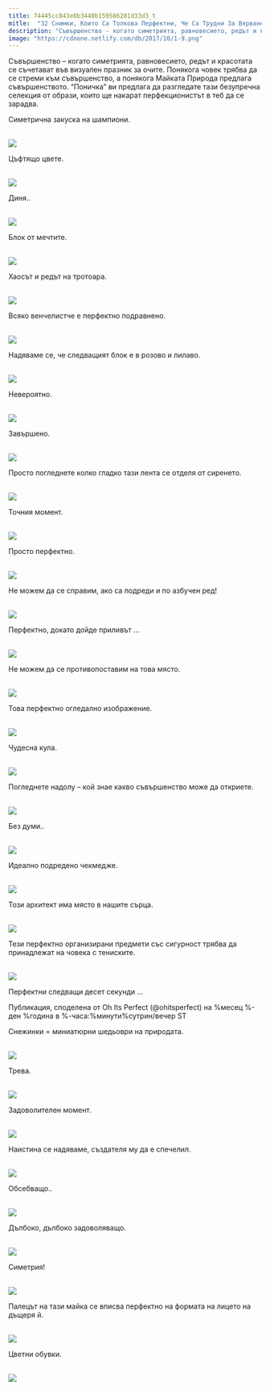 ```yaml
---
title: 74445cc843e8b3440b159586281d33d3_t
mitle:  "32 Снимки, Които Са Толкова Перфектни, Че Са Трудни За Вярване!"
description: "Съвършенство - когато симетрията, равновесието, редът и красотата се съчетават във визуален празник за очите. Понякога човек трябва да се стреми към съвършенство, а"
image: "https://cdnone.netlify.com/db/2017/10/1-9.png"
---
```


 <p>Съвършенство – когато симетрията, равновесието, редът и красотата се съчетават във визуален празник за очите. Понякога човек трябва да се стреми към съвършенство, а понякога Майката Природа предлага съвършенството. “Поничка” ви предлага да разгледате тази безупречна селекция от образи, които ще накарат перфекционистът в теб да се зарадва.</p>      <p>Симетрична закуска на шампиони.</p> <p> <br/><img src="https://cdnone.netlify.com/db/2017/10/1-9.png"/></p> <p>Цъфтящо цвете.</p>      <p> <br/><img src="https://cdnone.netlify.com/db/2017/10/2-55.jpg"/><br/></p> <p>Диня..</p> <p> <br/><img src="https://cdnone.netlify.com/db/2017/10/3-5.png"/></p> <p>Блок от мечтите.</p>      <p> <br/><img src="https://cdnone.netlify.com/db/2017/10/4-56.jpg"/><br/></p> <p>Хаосът и редът на тротоара.</p> <p> <br/><img src="https://cdnone.netlify.com/db/2017/10/5-10.png"/></p> <p>Всяко венчелистче е перфектно подравнено.</p> <p> <br/><img src="https://cdnone.netlify.com/db/2017/10/6-51.jpg"/><br/></p> <p>Надяваме се, че следващият блок е в розово и лилаво.</p>      <p> <br/><img src="https://cdnone.netlify.com/db/2017/10/Capture-3.png"/></p> <p>Невероятно.</p> <p> <br/><img src="https://cdnone.netlify.com/db/2017/10/8-50.jpg"/><br/></p> <p>Завършено.</p>      <p> <br/><img src="https://cdnone.netlify.com/db/2017/10/9-45.jpg"/><br/></p> <p>Просто погледнете колко гладко тази лента се отделя от сиренето.</p> <p> <br/><img src="https://cdnone.netlify.com/db/2017/10/10-48.jpg"/><br/></p> <p>Точния момент.</p> <p> <br/><img src="https://cdnone.netlify.com/db/2017/10/7-7.png"/></p> <p>Просто перфектно.</p> <p> <br/><img src="https://cdnone.netlify.com/db/2017/10/11-6.png"/></p> <p>Не можем да се справим, ако са подреди и по азбучен ред!</p> <p> <br/><img src="https://cdnone.netlify.com/db/2017/10/11-41.jpg"/><br/></p> <p>Перфектно, докато дойде приливът …</p> <p> <br/><img src="https://cdnone.netlify.com/db/2017/10/12-41.jpg"/><br/></p> <p>Не можем да се противопоставим на това място.</p> <p> <br/><img src="https://cdnone.netlify.com/db/2017/10/13-6.png"/></p> <p>Това перфектно огледално изображение.</p> <p> <br/><img src="https://cdnone.netlify.com/db/2017/10/14-6.png"/></p> <p>Чудесна кула.</p> <p> <br/><img src="https://cdnone.netlify.com/db/2017/10/15-35.jpg"/><br/></p> <p>Погледнете надолу – кой знае какво съвършенство може да откриете.</p> <p> <br/><img src="https://cdnone.netlify.com/db/2017/10/16-5.png"/></p> <p>Без думи..</p> <p> <br/><img src="https://cdnone.netlify.com/db/2017/10/17-33.jpg"/><br/></p> <p>Идеално подредено чекмедже.</p> <p> <br/><img src="https://cdnone.netlify.com/db/2017/10/18-5.png"/></p> <p>Този архитект има място в нашите сърца.</p> <p> <br/><img src="https://cdnone.netlify.com/db/2017/10/19-24.jpg"/><br/></p> <p>Тези перфектно организирани предмети със сигурност трябва да принадлежат на човека с тениските.</p> <p> <br/><img src="https://cdnone.netlify.com/db/2017/10/20-21.jpg"/><br/></p> <p>Перфектни следващи десет секунди …</p>    <p>Публикация, споделена от Oh Its Perfect (@ohitsperfect) на %месец %-ден %година в %-часа:%минути%сутрин/вечер ST</p>   <p></p> <p>Снежинки = миниатюрни шедьоври на природата.</p> <p> <br/><img src="https://cdnone.netlify.com/db/2017/10/21-19.jpg"/><br/></p> <p>Трева.</p> <p> <br/><img src="https://cdnone.netlify.com/db/2017/10/22-17.jpg"/><br/></p> <p>Задоволителен момент.</p> <p> <br/><img src="https://cdnone.netlify.com/db/2017/10/23-1.png"/></p> <p>Наистина се надяваме, създателя му да е спечелил.</p> <p> <br/><img src="https://cdnone.netlify.com/db/2017/10/24-11.jpg"/><br/></p> <p>Обсебващо..</p> <p> <br/><img src="https://cdnone.netlify.com/db/2017/10/25.png"/></p> <p>Дълбоко, дълбоко задоволяващо.</p> <p> <br/><img src="https://cdnone.netlify.com/db/2017/10/26-8.jpg"/><br/></p> <p>Симетрия!</p> <p> <br/><img src="https://cdnone.netlify.com/db/2017/10/27.png"/></p> <p>Палецът на тази майка се вписва перфектно на формата на лицето на дъщеря й.</p> <p> <br/><img src="https://cdnone.netlify.com/db/2017/10/28-5.jpg"/><br/></p> <p>Цветни обувки.</p> <p> <br/><img src="https://cdnone.netlify.com/db/2017/10/29.png"/></p>       